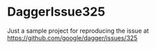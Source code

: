 # DaggerIssue325
Just a sample project for reproducing the issue at https://github.com/google/dagger/issues/325
